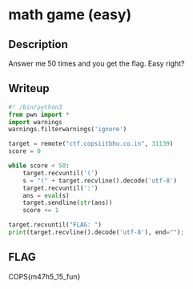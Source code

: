 # math game (easy)

## Description
Answer me 50 times and you get the flag. Easy right?

## Writeup
```python
#! /bin/python3
from pwn import *
import warnings
warnings.filterwarnings('ignore')

target = remote("ctf.copsiitbhu.co.in", 31139)
score = 0

while score < 50:
    target.recvuntil('(')
    s = "(" + target.recvline().decode('utf-8')
    target.recvuntil(':')
    ans = eval(s)
    target.sendline(str(ans))
    score += 1

target.recvuntil("FLAG: ")
print(target.recvline().decode('utf-8'), end="");
```

## FLAG
COPS{m47h5_15_fun}
